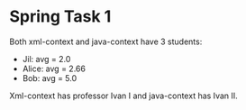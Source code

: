 # Spring Task 1
Both xml-context and java-context have 3 students:
- Jil: avg = 2.0
- Alice: avg = 2.66
- Bob: avg = 5.0

Xml-context has professor Ivan I and java-context has Ivan II.
